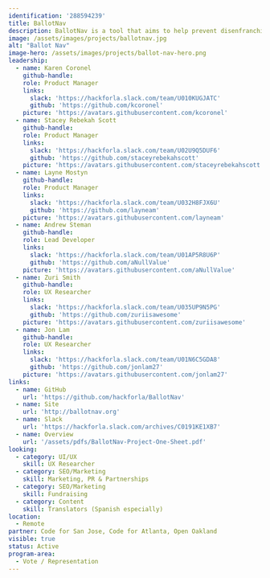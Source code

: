 ```yaml
---
identification: '288594239'
title: BallotNav
description: BallotNav is a tool that aims to help prevent disenfranchisement by providing reliable and up-to-date information on ballot drop off locations across the US. While some states have detailed information about ballot drop off locations, others leave it up to the local jurisdiction to publish that information. In some states, Counties, Towns, Parishes, etc., do not have websites, so there is no reliable online source for ballot drop off information. BallotNav was created to provide a reliable online resource about where to drop your ballot, hours, accessibility, etc. We do this by calling each Jurisdictional office provided by the secretaries of state and confirming locations details.
image: /assets/images/projects/ballotnav.jpg
alt: "Ballot Nav"
image-hero: /assets/images/projects/ballot-nav-hero.png
leadership:
  - name: Karen Coronel
    github-handle:
    role: Product Manager
    links:
      slack: 'https://hackforla.slack.com/team/U010KUGJATC'
      github: 'https://github.com/kcoronel'
    picture: 'https://avatars.githubusercontent.com/kcoronel'
  - name: Stacey Rebekah Scott
    github-handle:
    role: Product Manager
    links:
      slack: 'https://hackforla.slack.com/team/U02U9Q5DUF6'
      github: 'https://github.com/staceyrebekahscott'
    picture: 'https://avatars.githubusercontent.com/staceyrebekahscott'
  - name: Layne Mostyn
    github-handle:
    role: Product Manager
    links:
      slack: 'https://hackforla.slack.com/team/U032H8FJX6U'
      github: 'https://github.com/layneam'
    picture: 'https://avatars.githubusercontent.com/layneam'
  - name: Andrew Steman
    github-handle:
    role: Lead Developer
    links:
      slack: 'https://hackforla.slack.com/team/U01AP5R8U6P'
      github: 'https://github.com/aNullValue'
    picture: 'https://avatars.githubusercontent.com/aNullValue'
  - name: Zuri Smith
    github-handle: 
    role: UX Researcher
    links:
      slack: 'https://hackforla.slack.com/team/U035UP9N5PG'
      github: 'https://github.com/zuriisawesome'
    picture: 'https://avatars.githubusercontent.com/zuriisawesome'
  - name: Jon Lam
    github-handle:
    role: UX Researcher
    links:
      slack: 'https://hackforla.slack.com/team/U01N6C5GDA8'
      github: 'https://github.com/jonlam27'
    picture: 'https://avatars.githubusercontent.com/jonlam27'
links:
  - name: GitHub
    url: 'https://github.com/hackforla/BallotNav'
  - name: Site
    url: 'http://ballotnav.org'
  - name: Slack
    url: 'https://hackforla.slack.com/archives/C0191KE1XB7'
  - name: Overview
    url: '/assets/pdfs/BallotNav-Project-One-Sheet.pdf'
looking:
  - category: UI/UX
    skill: UX Researcher
  - category: SEO/Marketing
    skill: Marketing, PR & Partnerships
  - category: SEO/Marketing
    skill: Fundraising
  - category: Content
    skill: Translators (Spanish especially)
location:
  - Remote
partner: Code for San Jose, Code for Atlanta, Open Oakland
visible: true
status: Active
program-area:
  - Vote / Representation
---
```


